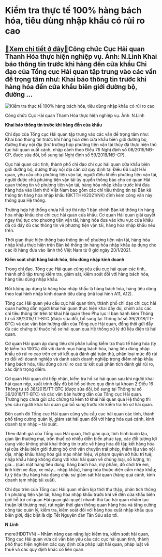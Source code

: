 Kiểm tra thực tế 100% hàng bách hóa, tiêu dùng nhập khẩu có rủi ro cao
======================================================================

[:gift:Xem chi tiết ở đây:gift:](https://hddtvn.com/kiem-tra-thuc-te-100-hang-bach-hoa-tieu-dung-nhap-khau-co-rui-ro-cao/)Công chức Cục Hải quan Thanh Hóa thực hiện nghiệp vụ. Ảnh: N.Linh Khai báo thông tin trước khi hàng đến cửa khẩu Chỉ đạo của Tổng cục Hải quan tập trung vào các vấn đề trọng tâm như: Khai báo thông tin trước khi hàng hóa đến cửa khẩu biên giới đường bộ, đường …
---------------------------------------------------------------------------------------------------------------------------------------------------------------------------------------------------------------------------------------------------------------------





![Kiểm tra thực tế 100% hàng bách hóa, tiêu dùng nhập khẩu có rủi ro cao](https://hddtvn.com/wp-content/uploads/2021/01/5225_DSCF5221.jpg "Kiểm tra thực tế 100% hàng bách hóa, tiêu dùng nhập khẩu có rủi ro cao")


Công chức Cục Hải quan Thanh Hóa thực hiện nghiệp vụ. Ảnh: N.Linh



**Khai báo thông tin trước khi hàng đến cửa khẩu**


Chỉ đạo của Tổng cục Hải quan tập trung vào các vấn đề trọng tâm như: Khai báo thông tin trước khi hàng hóa đến cửa khẩu biên giới đường bộ, đường thủy nội địa (trừ trường hợp phương tiện vận tải thủy đã thực hiện thủ tục hải quan xuất cảnh, nhập cảnh theo Điều 79 Nghị định số 08/2015/NĐ-CP, được sửa đổi, bổ sung tại Nghị định số 59/2018/NĐ-CP).


Cục hải quan các tỉnh, thành phố chỉ đạo chi cục hải quan cửa khẩu biên giới đường bộ, đường thủy nội địa căn cứ quy định tại Điều 66 Luật Hải quan, yêu cầu chủ phương tiện vận tải, người điều khiển phương tiện vận tải, người được chủ phương tiện vận tải ủy quyền thông báo cho cơ quan Hải quan thông tin về phương tiện vận tải, hàng hóa nhập khẩu trước khi đưa hàng hóa vào lãnh thổ Việt Nam bao gồm các chỉ tiêu thông tin tại Bản kê thông tin hàng hóa nhập khẩu (BKTTHH/2021/NK) đính kèm công văn này thông qua Hệ thống.


Trường hợp hệ thống chưa hỗ trợ thì nộp 1 bản chính Bản kê thông tin hàng hóa nhập khẩu cho chi cục hải quan cửa khẩu. Cơ quan Hải quan giải quyết ngay thủ tục cho phương tiện vận tải, hàng hóa đưa vào khu vực cửa khẩu đã có đầy đủ các thông tin về phương tiện vận tải, hàng hóa nhập khẩu nêu trên.


Thời gian thực hiện thông báo thông tin về phương tiện vận tải, hàng hóa nhập khẩu thực hiện trên Bản kê thông tin hàng hóa nhập khẩu áp dụng cho các lô hàng đưa vào lãnh thổ Việt Nam từ 0 giờ ngày 20/1/2021.


**Kiểm soát chặt hàng bách hóa, tiêu dùng nhập kinh doanh**


Trong chỉ đạo, Tổng cục Hải quan cũng yêu cầu cục hải quan các tỉnh, thành phố tập trung kiểm tra, giám sát, kiểm soát đối với hàng bách hóa, hàng tiêu dùng nhập khẩu.


Đối tượng áp dụng là hàng hóa nhập khẩu là hàng bách hóa, hàng tiêu dùng theo loại hình nhập kinh doanh tiêu dùng (mã loại hình A11, A12).


Tổng cục Hải quan yêu cầu cục hải quan tỉnh, thành phố chỉ đạo chi cục hải quan hướng dẫn người khai hải quan thực hiện khai đầy đủ, chính xác các chỉ tiêu thông tin trên tờ khai hải quan theo Phụ lục II ban hành kèm Thông tư số 38/2015/TT-BTC (được sửa đổi, bổ sung tại Thông tư số 39/2018/TT-BTC) và các văn bản hướng dẫn của Tổng cục Hải quan, đồng thời gửi đầy đủ các chứng từ thuộc hồ sơ hải quan qua Hệ thống xử lý dữ liệu điện tử hải quan.


Cơ quan Hải quan áp dụng tiêu chí phân luồng kiểm tra thực tế hàng hóa (tỷ lệ kiểm tra 100%) đối với danh mục hàng bách hóa, hàng tiêu dùng nhập khẩu có rủi ro cao trên cơ sở kết quả đánh giá tuân thủ, phân loại mức độ rủi ro đối với doanh nghiệp và danh sách doanh nghiệp trọng điểm nhập khẩu hàng bách hóa, tiêu dùng có rủi ro cao từ kết quả phân tích đánh giá rủi ro, xác định trọng điểm.


Cơ quan Hải quan chỉ tiếp nhận, kiểm tra hồ sơ hải quan sau khi người khai hải quan nộp, xuất trình đầy đủ bộ hồ sơ theo quy định tại khoản 2 Điều 16 Thông tư số 38/2015/TT-BTC (được sửa đổi, bổ sung tại Thông tư số 39/2018/TT-BTC) và các văn bản hướng dẫn của Tổng cục Hải quan. Trường hợp chưa gửi các chứng từ kèm tờ khai hải quan qua Hệ thống thì yêu cầu người khai hải quan gửi bổ sung trước khi kiểm tra hồ sơ hải quan.


Bên cạnh đó Tổng cục Hải quan cũng yêu cầu cục hải quan các tỉnh, thành phố tăng cường quản lý, giám sát hải quan đối với hàng hóa quá cảnh, kinh doanh tạm nhập – tái xuất.


Theo đánh giá của Tổng cục Hải quan, thời gian qua, tình hình buôn lậu, gian lận thương mại, trốn thuế có nhiều diễn biến phức tạp, các đối tượng lợi dụng việc không phải khai thông tin trước về hàng hóa để tập kết hàng hóa tại cửa khẩu biên giới đường bộ chờ vận chuyển trái phép, thẩm lậu vào nội địa; nhập khẩu hàng hóa giả mạo nhãn hiệu, vi phạm quyền sở hữu trí tuệ; nhập khẩu hàng không đúng với khai hải quan về chủng loại, số lượng, trị giá… (các mặt hàng tiêu dùng, hàng bách hóa, mỹ phẩm, đồ chơi trẻ em, linh kiện xe đạp, xe máy… nhập khẩu), hàng hóa thuộc diện cấm nhập khẩu; tự ý tiêu thụ hàng hóa đang chịu sự giám sát hải quan (hàng quá cảnh, kinh doanh tạm nhập tái xuất).


Chỉ đạo trên của Tổng cục Hải quan nhằm kịp thời thu thập, phân tích thông tin phương tiện vận tải, hàng hóa nhập khẩu trước khi về đến cửa khẩu biên giới hỗ trợ cơ quan Hải quan giải quyết nhanh thủ tục hải quan nhằm tạo thuận lợi thương mại, rút ngắn thời gian thông quan hàng hóa và tăng cường công tác quản lý, kiểm tra, kiểm soát đối với hàng hóa xuất nhập khẩu qua biên giới, đặc biệt là dịp Tết Nguyên đán Tân Sửu sắp tới.




**N.Linh**



more(HDDTVN) – Nhằm nâng cao năng lực kiểm tra, kiểm soát hải quan, Tổng cục Hải quan vừa có văn bản yêu cầu các cục hải quan tỉnh, thành phố thực hiện nghiêm các quy định của pháp luật hải quan, pháp luật về thuế và các quy định khác có liên quan.

